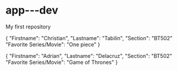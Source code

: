 # app---dev
My first repository

{
  "Firstname": "Christian",
  "Lastname": "Tabilin",
  "Section": "BT502"
  "Favorite Series/Movie": "One piece"
}

{
  "Firstname": "Adrian",
  "Lastname": "Delacruz",
  "Section": "BT502"
  "Favorite Series/Movie": "Game of Thrones"
}
